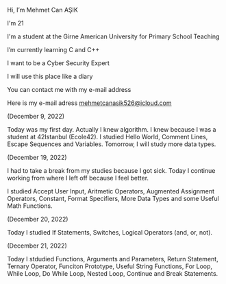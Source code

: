 Hi, I’m Mehmet Can AŞIK

I'm 21

I'm a student at the Girne American University for Primary School Teaching

I’m currently learning C and C++

I want to be a Cyber Security Expert

I will use this place like a diary

You can contact me with my e-mail address

Here is my e-mail adress mehmetcanasik526@icloud.com


(December 9, 2022)

Today was my first day. 
Actually I knew algorithm. 
I knew because I was a student at 42Istanbul (Ecole42). 
I studied Hello World, Comment Lines, Escape Sequences and Variables.
Tomorrow, I will study more data types.

(December 19, 2022)

I had to take a break from my studies because I got sick. 
Today I continue working from where I left off because I feel better.


I studied Accept User Input, Aritmetic Operators, Augmented Assignment Operators, Constant, 
Format Specifiers, More Data Types and some Useful Math Functions.

(December 20, 2022)

Today I studied If Statements, Switches, Logical Operators (and, or, not).

(December 21, 2022)

Today I stdudied Functions, Arguments and Parameters, Return Statement, Ternary Operator, 
Funciton Prototype, Useful String Functions, For Loop, While Loop, Do While Loop, Nested 
Loop, Continue and Break Statements.
